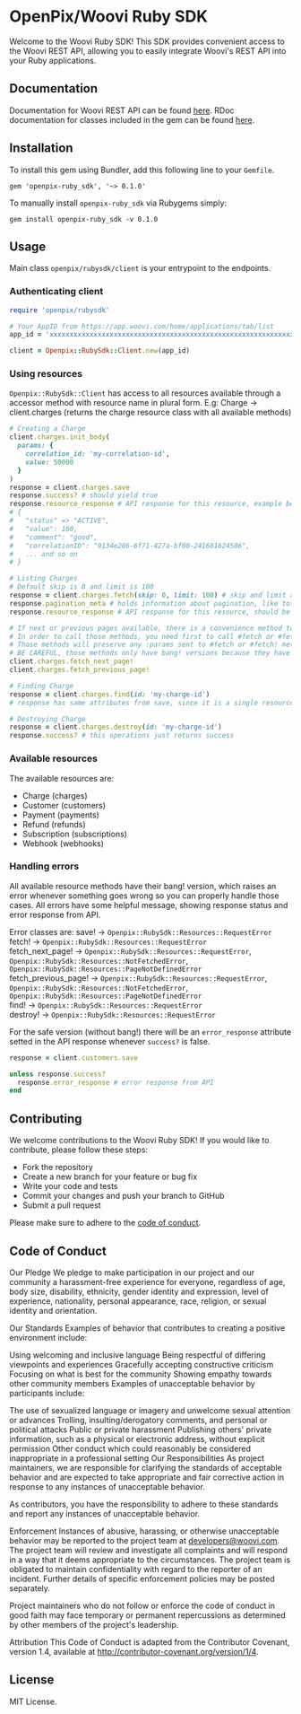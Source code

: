 # OpenPix/Woovi Ruby SDK
Welcome to the Woovi Ruby SDK! This SDK provides convenient access to the Woovi REST API, allowing you to easily integrate Woovi's REST API into your Ruby applications.

## Documentation
Documentation for Woovi REST API can be found [here](https://developers.woovi.com/api).
RDoc documentation for classes included in the gem can be found [here]().

## Installation
To install this gem using Bundler, add this following line to your `Gemfile`.
```shell
gem 'openpix-ruby_sdk', '~> 0.1.0'
```

To manually install `openpix-ruby_sdk` via Rubygems simply:
```shell
gem install openpix-ruby_sdk -v 0.1.0
```

## Usage
Main class `openpix/rubysdk/client` is your entrypoint to the endpoints.
### Authenticating client
```ruby
require 'openpix/rubysdk'

# Your AppID from https://app.woovi.com/home/applications/tab/list
app_id = 'xxxxxxxxxxxxxxxxxxxxxxxxxxxxxxxxxxxxxxxxxxxxxxxxxxxxxxxxxxxxxxxxxxxxxxxxxxxxxxxxxxxxxxxxxxxxxxxxxxxxxxxxxxxxxxxxxxxxxxxxxxxxxxxxxxxxxxxxxxxx'

client = Openpix::RubySdk::Client.new(app_id)
```
### Using resources
`Openpix::RubySdk::Client` has access to all resources available through a accessor method with resource name in plural form.
E.g: Charge -> client.charges (returns the charge resource class with all available methods)
```ruby
# Creating a Charge
client.charges.init_body(
  params: {
    correlation_id: 'my-correlation-id',
    value: 50000
  }
)
response = client.charges.save
response.success? # should yield true
response.resource_response # API response for this resource, example bellow \/
# {
#   "status" => "ACTIVE",
#   "value": 100,
#   "comment": "good",
#   "correlationID": "9134e286-6f71-427a-bf00-241681624586",
#   ... and so on
# }

# Listing Charges
# Default skip is 0 and limit is 100
response = client.charges.fetch(skip: 0, limit: 100) # skip and limit are pagination params, https://developers.woovi.com/api#tag/charge/paths/~1api~1v1~1charge/get
response.pagination_meta # holds information about pagination, like total, hasNextPage and so on
response.resource_response # API response for this resource, should be an array

# If next or previous pages available, there is a convenience method to fetch next or previous pages
# In order to call those methods, you need first to call #fetch or #fetch! to set the pagination params
# Those methods will preserve any :params sent to #fetch or #fetch! method
# BE CAREFUL, those methods only have bang! versions because they have a strong dependency on #fetch, handle properly their errors
client.charges.fetch_next_page!
client.charges.fetch_previous_page!

# Finding Charge
response = client.charges.find(id: 'my-charge-id')
# response has same attributes from save, since it is a single resource response

# Destroying Charge
response = client.charges.destroy(id: 'my-charge-id')
response.success? # this operations just returns success
```
### Available resources
The available resources are:
- Charge (charges)
- Customer (customers)
- Payment (payments)
- Refund (refunds)
- Subscription (subscriptions)
- Webhook (webhooks)
### Handling errors
All available resource methods have their bang! version, which raises an error whenever something goes wrong so you can properly handle those cases.
All errors have some helpful message, showing response status and error response from API.

Error classes are:
save! -> `Openpix::RubySdk::Resources::RequestError`   
fetch! -> `Openpix::RubySdk::Resources::RequestError`   
fetch_next_page! -> `Openpix::RubySdk::Resources::RequestError`, `Openpix::RubySdk::Resources::NotFetchedError`, `Openpix::RubySdk::Resources::PageNotDefinedError`   
fetch_previous_page! -> `Openpix::RubySdk::Resources::RequestError`, `Openpix::RubySdk::Resources::NotFetchedError`, `Openpix::RubySdk::Resources::PageNotDefinedError`   
find! -> `Openpix::RubySdk::Resources::RequestError`   
destroy! -> `Openpix::RubySdk::Resources::RequestError`   

For the safe version (without bang!) there will be an `error_response` attribute setted in the API response whenever `success?` is false.
```ruby
response = client.customers.save

unless response.success?
  response.error_response # error response from API
end
```

## Contributing
We welcome contributions to the Woovi Ruby SDK! If you would like to contribute, please follow these steps:

- Fork the repository
- Create a new branch for your feature or bug fix
- Write your code and tests
- Commit your changes and push your branch to GitHub
- Submit a pull request

Please make sure to adhere to the [code of conduct](#code-of-conduct).

## Code of Conduct
Our Pledge
We pledge to make participation in our project and our community a harassment-free experience for everyone, regardless of age, body size, disability, ethnicity, gender identity and expression, level of experience, nationality, personal appearance, race, religion, or sexual identity and orientation.

Our Standards
Examples of behavior that contributes to creating a positive environment include:

Using welcoming and inclusive language
Being respectful of differing viewpoints and experiences
Gracefully accepting constructive criticism
Focusing on what is best for the community
Showing empathy towards other community members
Examples of unacceptable behavior by participants include:

The use of sexualized language or imagery and unwelcome sexual attention or advances
Trolling, insulting/derogatory comments, and personal or political attacks
Public or private harassment
Publishing others' private information, such as a physical or electronic address, without explicit permission
Other conduct which could reasonably be considered inappropriate in a professional setting
Our Responsibilities
As project maintainers, we are responsible for clarifying the standards of acceptable behavior and are expected to take appropriate and fair corrective action in response to any instances of unacceptable behavior.

As contributors, you have the responsibility to adhere to these standards and report any instances of unacceptable behavior.

Enforcement
Instances of abusive, harassing, or otherwise unacceptable behavior may be reported to the project team at <developers@woovi.com>. The project team will review and investigate all complaints and will respond in a way that it deems appropriate to the circumstances. The project team is obligated to maintain confidentiality with regard to the reporter of an incident. Further details of specific enforcement policies may be posted separately.

Project maintainers who do not follow or enforce the code of conduct in good faith may face temporary or permanent repercussions as determined by other members of the project's leadership.

Attribution
This Code of Conduct is adapted from the Contributor Covenant, version 1.4, available at http://contributor-covenant.org/version/1/4.

## License
MIT License.

